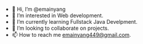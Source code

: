 - 👋 Hi, I’m @emainyang
- 👀 I’m interested in Web development.
- 🌱 I’m currently learning Fullstack Java Develpment.
- 💞️ I’m looking to collaborate on projects.
- 📫 How to reach me emainyang449@gmail.com.

<!---
emainyang/emainyang is a ✨ special ✨ repository because its `README.md` (this file) appears on your GitHub profile.
You can click the Preview link to take a look at your changes.
--->
